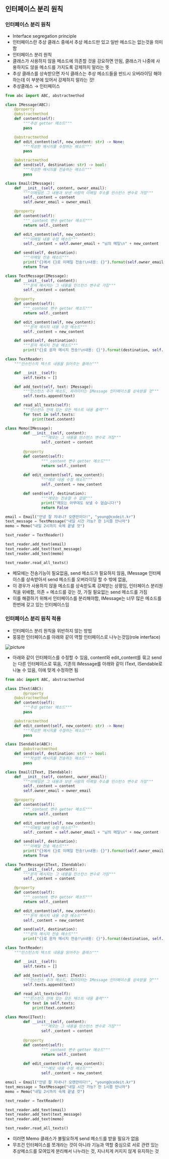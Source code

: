 ## 인터페이스 분리 원칙

### 인터페이스 분리 원칙
- Interface segregation principle
- 인터페이스란 추상 클래스 중에서 추상 메소드만 있고 일반 메소드는 없는것을 의미함
- 인터페이스 분리 원칙
- 클래스가 사용하지 않을 메소드에 의존할 것을 강요하면 안됨, 클래스가 나중에 사용하지도 않을 메소드를 가지도록 강제하지 말라는 뜻
- 추상 클래스를 상속받으면 자식 클래스는 추상 메소드들을 반드시 오버라이딩 해야하는데 이 부분에 있어서 강제하지 말라는 것!
- 추상클래스 → 인터페이스
```python
from abc import ABC, abstractmethod

class IMessage(ABC):
    @property
    @abstractmethod
    def content(self):
        """추상 getter 메소드"""
        pass

    @abstractmethod
    def edit_content(self, new_content: str) -> None:
        """작성한 메시지를 수정하는 메소드"""
        pass

    @abstractmethod
    def send(self, destination: str) -> bool:
        """작성한 메시지를 전송하는 메소드"""
        pass

class Email(IMessage):
    def __init__(self, content, owner_email):
        """이메일은 그 내용과 보낸 사람의 이메일 주소를 인스턴스 변수로 가짐"""
        self._content = content
        self.owner_email = owner_email

    @property
    def content(self):
        """_content 변수 getter 메소드"""
        return self._content

    def edit_content(self, new_content):
        """이메일 내용 수정 메소드"""
        self._content = self.owner_email + "님의 메일\n" + new_content

    def send(self, destination):
        """이메일 전송 메소드"""
        print("{}에서 {}로 이메일 전송!\n내용: {}").format(self.owner_email, destination, self._content)
        return True

class TextMessage(IMessage):
    def __init__(self, content):
        """문자 메시지는 그 내용을 인스턴스 변수로 가짐"""
        self._content = content

    @property
    def content(self):
        """_content 변수 getter 메소드"""
        return self._content

    def edit_content(self, new_content):
        """문자 메시지 내용 수정 메소드"""
        self._content = new_content

    def send(self, destination):
        """문자 메시지 전송 메소드"""
        print("{}로 문자 메시지 전송!\n내용: {}").format(destination, self._content)

class TextReader:
    """인스턴스의 텍스트 내용을 읽어주는 클래스"""

    def __init__(self):
        self.texts = []

    def add_text(self, text: IMessage):
        """인스턴스 추가 메소드, 파라미터는 IMessage 인터페이스를 상속받을 것"""
        self.texts.append(text)

    def read_all_texts(self):
        """인스턴스 안에 있는 모든 텍스트 내용 출력"""
        for text in self.texts:
            print(text.content)

class Memo(IMessage):
		def __init__(self, content):
				"""메모는 그 내용을 인스턴스 변수로 가짐"""
				self._content = content
		
		@property
		def content(self):
				"""_content 변수 getter 메소드"""
				return self._content
		
		def edit_content(self, new_content):
				"""메모 내용 수정 메소드"""
				self._content = new_content

		def send(self, destination):
				"""메모는 전송할 수 없음"""
				print("메모는 아무데도 보낼 수 없습니다!")
				return False

email = Email("안녕 잘 지내니? 오랜만이다!", "young@codeit.kr")
text_message = TextMessage("내일 시간 가능? 한 1시쯤 만나자")
memo = Memo("내일 2시까지 숙제 끝낼 것")

text_reader = TextReader()

text_reader.add_text(email)
text_reader.add_text(text_message)
text_reader.add_text(memo)

text_reader.read_all_texts()

```
- 메모에는 전송기능이 필요없음, send 메소드가 필요하지 않음, IMessage 인터페이스를 상속받아서 send 메소드를 오버라이딩 할 수 밖에 없음,
- 이 경우가 사용하지 않을 메소드를 상속받도록 강제받는 상황임, 인터페이스 분리원칙을 위배함, 의존 = 메소드를 갖는 것, 가질 필요없는 send 메소드를 가짐
- 이를 해결하기 위해서 인터페이스를 분리해야함, IMessage는 너무 많은 메소드를 한번에 갖고 있는 인터페이스임

### 인터페이스 분리 원칙 적용
- 인터페이스 분리 원칙을 위반하지 않는 방법
- 뚱뚱한 인터페이스를 아래와 같이 역할 인터페이스로 나누는것임(role interface)

![picture](/img/OOP/Interface/one.png)

- 아래와 같이 인터페이스를 수정할 수 있음, content와 edit_content를 묶고 send는 다른 인터페이스로 묶음, 기존의 IMessage를 아래와 같이 IText, ISendable로 나눌 수 있음, 이에 맞게 수정하면 됨
```python
from abc import ABC, abstractmethod

class IText(ABC):
		@property
    @abstractmethod
    def content(self):
        """추상 getter 메소드"""
        pass

    @abstractmethod
    def edit_content(self, new_content: str) -> None:
        """작성한 메시지를 수정하는 메소드"""
        pass

class ISendable(ABC):
		@abstractmethod
    def send(self, destination: str) -> bool:
        """작성한 메시지를 전송하는 메소드"""
        pass

class Email(IText, ISendable):
    def __init__(self, content, owner_email):
        """이메일은 그 내용과 보낸 사람의 이메일 주소를 인스턴스 변수로 가짐"""
        self._content = content
        self.owner_email = owner_email

    @property
    def content(self):
        """_content 변수 getter 메소드"""
        return self._content

    def edit_content(self, new_content):
        """이메일 내용 수정 메소드"""
        self._content = self.owner_email + "님의 메일\n" + new_content

    def send(self, destination):
        """이메일 전송 메소드"""
        print("{}에서 {}로 이메일 전송!\n내용: {}").format(self.owner_email, destination, self._content)
        return True

class TextMessage(IText, ISendable):
    def __init__(self, content):
        """문자 메시지는 그 내용을 인스턴스 변수로 가짐"""
        self._content = content

    @property
    def content(self):
        """_content 변수 getter 메소드"""
        return self._content

    def edit_content(self, new_content):
        """문자 메시지 내용 수정 메소드"""
        self._content = new_content

    def send(self, destination):
        """문자 메시지 전송 메소드"""
        print("{}로 문자 메시지 전송!\n내용: {}").format(destination, self._content)

class TextReader:
    """인스턴스의 텍스트 내용을 읽어주는 클래스"""

    def __init__(self):
        self.texts = []

    def add_text(self, text: IText):
        """인스턴스 추가 메소드, 파라미터는 IMessage 인터페이스를 상속받을 것"""
        self.texts.append(text)

    def read_all_texts(self):
        """인스턴스 안에 있는 모든 텍스트 내용 출력"""
        for text in self.texts:
            print(text.content)

class Memo(IText):
		def __init__(self, content):
				"""메모는 그 내용을 인스턴스 변수로 가짐"""
				self._content = content
		
		@property
		def content(self):
				"""_content 변수 getter 메소드"""
				return self._content
		
		def edit_content(self, new_content):
				"""메모 내용 수정 메소드"""
				self._content = new_content

email = Email("안녕 잘 지내니? 오랜만이다!", "young@codeit.kr")
text_message = TextMessage("내일 시간 가능? 한 1시쯤 만나자")
memo = Memo("내일 2시까지 숙제 끝낼 것")

text_reader = TextReader()

text_reader.add_text(email)
text_reader.add_text(text_message)
text_reader.add_text(memo)

text_reader.read_all_texts()

```
- 이러면 Memo 클래스가 불필요하게 send 메소드를 받을 필요가 없음
- 무조건 인터페이스를 쪼개라는 것이 아니라 기능과 역할 중심으로 서로 관련 있는 추상메소드를 모여있게 분리해서 나누라는 것, 지나치게 커지지 않게 유지하는 것